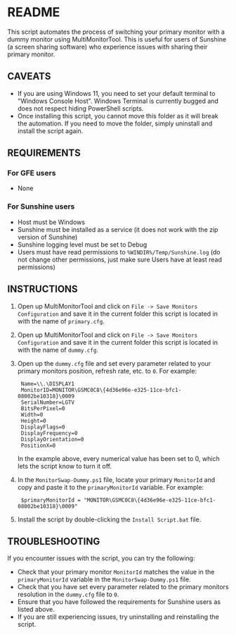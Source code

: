 # README

This script automates the process of switching your primary monitor with a dummy monitor using MultiMonitorTool. This is useful for users of Sunshine (a screen sharing software) who experience issues with sharing their primary monitor.

## CAVEATS

- If you are using Windows 11, you need to set your default terminal to "Windows Console Host". Windows Terminal is currently bugged and does not respect hiding PowerShell scripts.
- Once installing this script, you cannot move this folder as it will break the automation. If you need to move the folder, simply uninstall and install the script again.

## REQUIREMENTS

### For GFE users

- None

### For Sunshine users

- Host must be Windows
- Sunshine must be installed as a service (it does not work with the zip version of Sunshine)
- Sunshine logging level must be set to Debug
- Users must have read permissions to `%WINDIR%/Temp/Sunshine.log` (do not change other permissions, just make sure Users have at least read permissions)

## INSTRUCTIONS

1. Open up MultiMonitorTool and click on `File -> Save Monitors Configuration` and save it in the current folder this script is located in with the name of `primary.cfg`.
2. Open up MultiMonitorTool and click on `File -> Save Monitors Configuration` and save it in the current folder this script is located in with the name of `dummy.cfg`.
3. Open up the `dummy.cfg` file and set every parameter related to your primary monitors position, refresh rate, etc. to `0`. For example:

        Name=\\.\DISPLAY1
        MonitorID=MONITOR\GSMC0C8\{4d36e96e-e325-11ce-bfc1-08002be10318}\0009
        SerialNumber=LGTV
        BitsPerPixel=0
        Width=0
        Height=0
        DisplayFlags=0
        DisplayFrequency=0
        DisplayOrientation=0
        PositionX=0

    In the example above, every numerical value has been set to 0, which lets the script know to turn it off.
4. In the `MonitorSwap-Dummy.ps1` file, locate your primary `MonitorId` and copy and paste it to the `primaryMonitorId` variable. For example:

        $primaryMonitorId = "MONITOR\GSMC0C8\{4d36e96e-e325-11ce-bfc1-08002be10318}\0009"

5. Install the script by double-clicking the `Install Script.bat` file.

## TROUBLESHOOTING

If you encounter issues with the script, you can try the following:

- Check that your primary monitor `MonitorId` matches the value in the `primaryMonitorId` variable in the `MonitorSwap-Dummy.ps1` file.
- Check that you have set every parameter related to the primary monitors resolution in the `dummy.cfg` file to `0`.
- Ensure that you have followed the requirements for Sunshine users as listed above.
- If you are still experiencing issues, try uninstalling and reinstalling the script.
